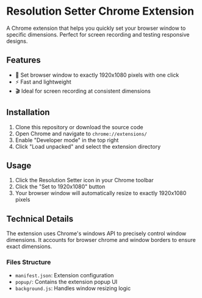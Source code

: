 # Resolution Setter Chrome Extension

A Chrome extension that helps you quickly set your browser window to specific dimensions. Perfect for screen recording and testing responsive designs.

## Features

- 🎯 Set browser window to exactly 1920x1080 pixels with one click
- ⚡ Fast and lightweight
- 🎬 Ideal for screen recording at consistent dimensions

## Installation

1. Clone this repository or download the source code
2. Open Chrome and navigate to `chrome://extensions/`
3. Enable "Developer mode" in the top right
4. Click "Load unpacked" and select the extension directory

## Usage

1. Click the Resolution Setter icon in your Chrome toolbar
2. Click the "Set to 1920x1080" button
3. Your browser window will automatically resize to exactly 1920x1080 pixels

## Technical Details

The extension uses Chrome's windows API to precisely control window dimensions. It accounts for browser chrome and window borders to ensure exact dimensions.

### Files Structure

- `manifest.json`: Extension configuration
- `popup/`: Contains the extension popup UI
- `background.js`: Handles window resizing logic
